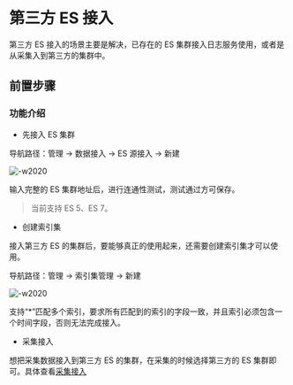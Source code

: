 # 第三方 ES 接入

第三方 ES 接入的场景主要是解决，已存在的 ES 集群接入日志服务使用，或者是从采集入到第三方的集群中。

## 前置步骤

### 功能介绍

* 先接入 ES 集群

导航路径：管理  →  数据接入  →  ES 源接入  →  新建

![-w2020](../../media/2019-12-13-17-30-30.jpg)

输入完整的 ES 集群地址后，进行连通性测试，测试通过方可保存。

> 当前支持 ES 5、ES 7。

* 创建索引集

接入第三方 ES 的集群后，要能够真正的使用起来，还需要创建索引集才可以使用。

导航路径：管理  →  索引集管理  →  新建

![-w2020](../../media/2019-12-13-17-26-59.jpg)

支持“*”匹配多个索引，要求所有匹配到的索引的字段一致，并且索引必须包含一个时间字段，否则无法完成接入。

* 采集接入

想把采集数据接入到第三方 ES 的集群，在采集的时候选择第三方的 ES 集群即可。具体查看[采集接入](collect_log.md)
